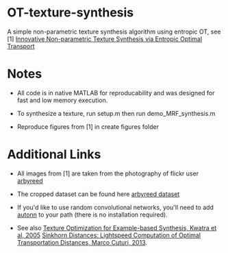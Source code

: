 # OT-texture-synthesis #

A simple non-parametric texture synthesis algorithm using entropic OT, see
[1] [Innovative Non-parametric Texture Synthesis via Entropic Optimal Transport](https://drive.google.com/open?id=1DQrSUZm5JZVkIWdxFODY0VMnE1i3zsX4)

# Notes #
* All code is in native MATLAB for reproducability and was designed for fast and low memory execution.

* To synthesize a texture, run setup.m then run demo_MRF_synthesis.m

* Reproduce figures from [1] in create figures folder

# Additional Links #

* All images from [1] are taken from the photography of flickr user [arbyreed](https://www.flickr.com/photos/19779889@N00/)
* The cropped dataset can be found here [arbyreed dataset](https://drive.google.com/drive/folders/0B6oh_CUacdkDSkR3cDYyZnBaRDA?usp=sharing)

* If you'd like to use random convolutional networks, you'll need to add [autonn](https://github.com/vlfeat/autonn) to your path (there is no installation required).

* See also
[Texture Optimization for Example-based Synthesis, Kwatra et al, 2005](https://www.cc.gatech.edu/cpl/projects/textureoptimization/TO-final.pdf)
[Sinkhorn Distances: Lightspeed Computation of Optimal Transportation Distances, Marco Cuturi, 2013](https://arxiv.org/abs/1306.0895).
